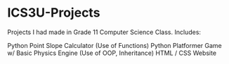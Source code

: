 # ICS3U-Projects
Projects I had made in Grade 11 Computer Science Class.
Includes:

Python Point Slope Calculator (Use of Functions)
Python Platformer Game w/ Basic Physics Engine (Use of OOP, Inheritance)
HTML / CSS Website
